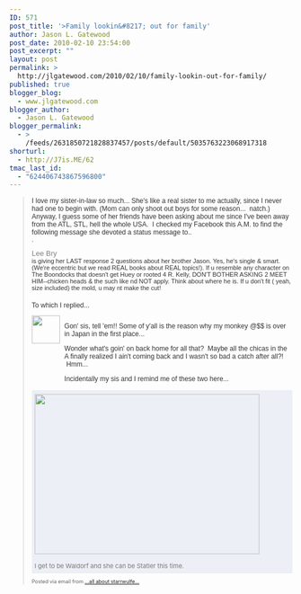 ```yaml
---
ID: 571
post_title: '>Family lookin&#8217; out for family'
author: Jason L. Gatewood
post_date: 2010-02-10 23:54:00
post_excerpt: ""
layout: post
permalink: >
  http://jlgatewood.com/2010/02/10/family-lookin-out-for-family/
published: true
blogger_blog:
  - www.jlgatewood.com
blogger_author:
  - Jason L. Gatewood
blogger_permalink:
  - >
    /feeds/2631850721828837457/posts/default/5035763223068917318
shorturl:
  - http://J7is.ME/62
tmac_last_id:
  - "624406743867596800"
---
```

><div><div style="font-family: lucida grande, tahoma, verdana, arial, sans-serif; color: rgb(51, 51, 51); font-size: 11px;"><div><h3 style="font-size: 13px; color: rgb(51, 51, 51); margin-top: 0px; margin-right: 0px; margin-bottom: 0px; margin-left: 0px; padding-top: 0px; padding-right: 0px; padding-bottom: 0px; padding-left: 0px; font-weight: normal;"></h3><div style="font-size: 12px;">I love my sister-in-law so much... She's like a real sister to me actually, since I never had one to begin with. (Mom can only shoot out boys for some reason...  natch.) Anyway, I guess some of her friends have been asking about me since I've been away from the ATL, STL, hell the whole USA.  I checked my Facebook this A.M. to find the following message she devoted a status message to..</div>.<p /><div><div><h3 style="font-size: 13px; color: rgb(51, 51, 51); margin-top: 0px; margin-right: 0px; margin-bottom: 0px; margin-left: 0px; padding-top: 0px; padding-right: 0px; padding-bottom: 0px; padding-left: 0px; font-weight: normal;"><span style="color: rgb(128, 128, 128);">Lee Bry </span></h3></div><span>is giving her LAST response 2 questions about her brother Jason. Yes, he's single & smart. (We're eccentric but we read REAL books about REAL topics!). If u resemble any character on The Boondocks that doesn't get Huey or rooted 4 R. Kelly, DON'T BOTHER ASKING 2 MEET HIM--chicken heads & the such like nd NOT apply. T<span style="display: inline;">hink about where he is. If u don't fit ( yeah, size included) the mold, u may nt make the cut!</span></span></div><span style="color: rgb(153, 153, 153); clear: left; margin-top: 3px; display: block;"><br /></span><span style="color: rgb(153, 153, 153); clear: left; margin-top: 3px; display: block;"><span style="color: rgb(51, 51, 51);"></span></span><h3 style="color: rgb(51, 51, 51); margin-top: 0px; margin-right: 0px; margin-bottom: 0px; margin-left: 0px; padding-top: 0px; padding-right: 0px; padding-bottom: 0px; padding-left: 0px;"><span style="font-size: 12px; font-weight: normal;">To which I replied...</span></h3><p /><div style="color: rgb(153, 153, 153); clear: left; margin-top: 3px; display: block;"><div style="color: rgb(51, 51, 51);"><a href="http://www.facebook.com/jason.gatewood" title="Jason Gatewood" style="cursor: pointer; color: rgb(59, 89, 152); text-decoration: none; float: left; margin-right: 8px;"><img src="http://posterous.com/getfile/files.posterous.com/starrwulfe/ZD38wKZ8YnhMlTatxs71AJTrJx4BdOici9q64EpXckCCnmhF6mQ8DPIe8aFM/q705890498_3703.jpg" width="50" height="50" /> </a><div style="display: table-cell; vertical-align: top;"><div style="padding-top: 1px; padding-right: 5px; padding-bottom: 0px; padding-left: 0px;"><p /><div style="display: inline;"><div style="font-size: 12px;">Gon' sis, tell 'em!! Some of y'all is the reason why my monkey @$$ is over in Japan in the first place...</div></div></div><p /><p /><div style="padding-top: 1px; padding-right: 5px; padding-bottom: 0px; padding-left: 0px;"><div style="font-size: 12px;">Wonder what's goin' on back home for all that?  Maybe all the chicas in the A finally realized I ain't coming back and I wasn't so bad a catch after all?!  Hmm...</div></div><p /><div style="padding-top: 1px; padding-right: 5px; padding-bottom: 0px; padding-left: 0px;"><div style="font-size: 12px;">Incidentally my sis and I remind me of these two here...</div></div><p /></div></div></div></div></div><div style="clear: both; font-size: 11px; padding-top: 2px; padding-right: 0px; padding-bottom: 0px; padding-left: 0px;"><div><div style="display: block; background-color: rgb(236, 239, 245); border-bottom-width: 1px; border-bottom-style: solid; border-bottom-color: rgb(229, 234, 241); clear: left; float: none; margin-bottom: 2px; padding-top: 5px; padding-right: 0px; padding-bottom: 4px; padding-left: 5px;"><div style="display: table-cell; vertical-align: top;"><div style="color: rgb(119, 119, 119); padding-top: 2px; padding-right: 0px; padding-bottom: 1px; padding-left: 0px;"><img src="http://posterous.com/getfile/files.posterous.com/starrwulfe/HzkhryyGIbyxxEnIyxtvIIHvdohImppAGDjGthhAFfjkcBwjriptpgtJAezF/media_httpcarpefactum_EJloq.jpg.scaled500.jpg" width="400" height="285" /> </div><p /><div style="color: rgb(119, 119, 119); padding-top: 2px; padding-right: 0px; padding-bottom: 1px; padding-left: 0px;">I get to be Waldorf and she can be Statler this time.</div></div></div></div></div><p style="font-size: 9px;">  Posted via email from <a href="http://starrwulfe.info/family-lookin-out-for-family">...all about starrwulfe...</a>  </p></div>